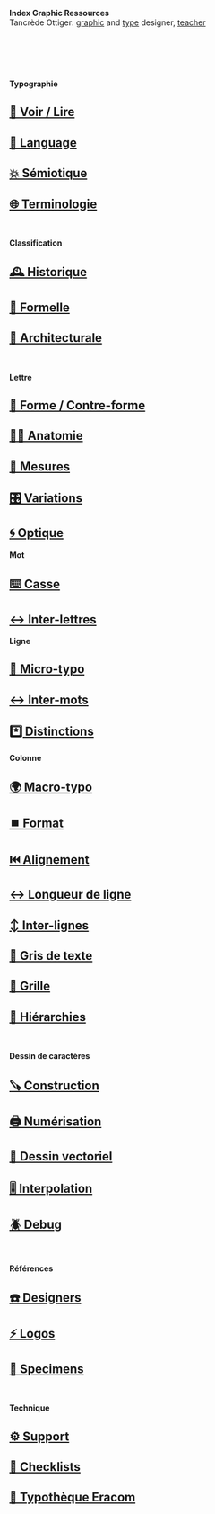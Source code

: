   **Index Graphic Ressources**  
  Tancrède Ottiger: [graphic](https://t-o.studio) and [type](https://t-o.supply) designer, [teacher](https://studioto.github.io)
# &nbsp;

<!---
## [🦚 Index Littérature Visuelle]()
## [💼 Portfolio](Student's projects)
## [⚡ Index Logos]()
## [🐦‍⬛ Index Animations]()
## [🏢 Index Grid Systems]()
## [🔮 Design Theories](/)
## [🔲 Design Gestalt](/)
## [📊 Design Hiérarchies](/)
## [🏗️ Typo Grille](/)
## [🌐 Wiki](/index-graphic-terminology)
--->



**Typographie** 
## [👀 Voir / Lire](/see-things)
## [💬 Language](/see-langage)
## [💥 Sémiotique](/express-message)
## [🌐 Terminologie](/index-definitions)

&nbsp;
&nbsp;

**Classification**
## [🕰️ Historique](/classify-typefaces-history)
## [🐚 Formelle](/classify-typefaces-shapes)
## [🏢 Architecturale](/classify-typefaces-architecture)

&nbsp;
&nbsp;

**Lettre**
## [🌙 Forme / Contre-forme](/see-shapes)
## [👂🏻 Anatomie](/describe-typeface)
## [📏 Mesures](/measure-typeface)
## [🎛️ Variations](/parameter-typeface)
## [🌀 Optique](/adjust-typeface)
**Mot**
## [⌨️ Casse](/set-word-case)
## [↔️ Inter-lettres](/set-letter-spacing)
**Ligne**
## [🦠 Micro-typo](/set-micro-typo)
## [↔️ Inter-mots](/set-word-spacing)
## [*️⃣ Distinctions](/set-word-spacing)
**Colonne**
## [🌍 Macro-typo](/set-macro-typo)
## [⏹️ Format](/set-format)
## [⏮️ Alignement](/set-alignment)
## [↔️ Longueur de ligne](/set-line-width)
## [↕️ Inter-lignes](/set-line-height)
## [🔡 Gris de texte](/see-shades)
## [🔢 Grille](/set-grid)
## [📶 Hiérarchies](/set-hierarchies)

&nbsp;
&nbsp;

**Dessin de caractères**
## [🪚 Construction](/construct-typeface)
## [🖨️ Numérisation](/digitize-typeface)
## [📐 Dessin vectoriel](/draw-vectors)
## [🎚️ Interpolation](/interpolate-vectors)
## [🪲 Debug](/debug-typefaces)

&nbsp;
&nbsp;

**Références**
## [☎️ Designers](/index-designers)
## [⚡ Logos](/index-logos)
## [🔎 Specimens](/index-specimens)

&nbsp;
&nbsp;

**Technique**
## [⚙️ Support](/support-technology)
## [📝 Checklists](/check-things)
## [🧰 Typothèque Eracom](http://typo.eracom.ch)